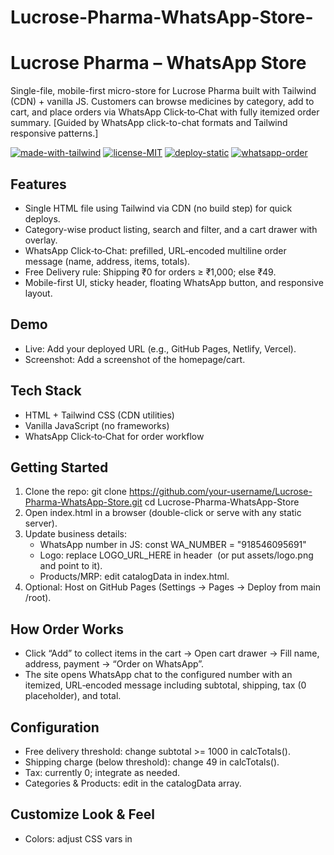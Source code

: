# Lucrose-Pharma-WhatsApp-Store-
# Lucrose Pharma – WhatsApp Store

Single-file, mobile-first micro-store for Lucrose Pharma built with Tailwind (CDN) + vanilla JS. Customers can browse medicines by category, add to cart, and place orders via WhatsApp Click‑to‑Chat with fully itemized order summary. [Guided by WhatsApp click-to-chat formats and Tailwind responsive patterns.]

[![made-with-tailwind](https://img.shields.io/badge/Made%20with-TailwindCSS-06B6D4?logo=tailwindcss&logoColor=white)](https://tailwindcss.com)
[![license-MIT](https://img.shields.io/badge/License-MIT-green.svg)](#license)
[![deploy-static](https://img.shields.io/badge/Deploy-Static%20Hosting-blue)](#deployment)
[![whatsapp-order](https://img.shields.io/badge/Order-WhatsApp-success?logo=whatsapp)](#how-order-works)

## Features
- Single HTML file using Tailwind via CDN (no build step) for quick deploys.  
- Category-wise product listing, search and filter, and a cart drawer with overlay.  
- WhatsApp Click‑to‑Chat: prefilled, URL‑encoded multiline order message (name, address, items, totals).  
- Free Delivery rule: Shipping ₹0 for orders ≥ ₹1,000; else ₹49.  
- Mobile-first UI, sticky header, floating WhatsApp button, and responsive layout.

## Demo
- Live: Add your deployed URL (e.g., GitHub Pages, Netlify, Vercel).
- Screenshot: Add a screenshot of the homepage/cart.

## Tech Stack
- HTML + Tailwind CSS (CDN utilities)  
- Vanilla JavaScript (no frameworks)  
- WhatsApp Click‑to‑Chat for order workflow

## Getting Started
1. Clone the repo:
   git clone https://github.com/your-username/Lucrose-Pharma-WhatsApp-Store.git
   cd Lucrose-Pharma-WhatsApp-Store
2. Open index.html in a browser (double-click or serve with any static server).
3. Update business details:
   - WhatsApp number in JS: const WA_NUMBER = "918546095691"
   - Logo: replace LOGO_URL_HERE in header <img> (or put assets/logo.png and point to it).
   - Products/MRP: edit catalogData in index.html.
4. Optional: Host on GitHub Pages (Settings → Pages → Deploy from main /root).

## How Order Works
- Click “Add” to collect items in the cart → Open cart drawer → Fill name, address, payment → “Order on WhatsApp”.  
- The site opens WhatsApp chat to the configured number with an itemized, URL‑encoded message including subtotal, shipping, tax (0 placeholder), and total.  

## Configuration
- Free delivery threshold: change subtotal >= 1000 in calcTotals().  
- Shipping charge (below threshold): change 49 in calcTotals().  
- Tax: currently 0; integrate as needed.  
- Categories & Products: edit in the catalogData array.

## Customize Look & Feel
- Colors: adjust CSS vars in <style> or Tailwind utility classes inline.  
- Logo: use transparent PNG/SVG for best results.  
- Cards/spacing: tweak utility classes in renderCatalog().

## Accessibility
- Logo has alt text “Lucrose Pharma”.  
- Buttons have clear labels; consider adding aria-labels if needed.

## Security/Privacy
- No backend or data storage.  
- All checkout occurs in WhatsApp chat initiated by the customer.

## Known Limitations
- No inventory/stock validation.  
- Taxes/discounts not auto‑computed.  
- No persistent cart across refresh (in-memory only).

## Roadmap
- LocalStorage cart persistence  
- Coupon/discount logic  
- Category images and product thumbnails  
- Multi-language support (EN/HI)

## Contributing
Pull requests welcome. For major changes, open an issue to discuss what you’d like to change.

## License
MIT © Your Name
See the LICENSE file for details.
